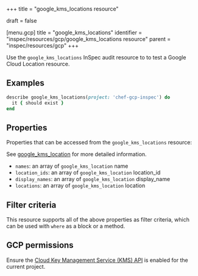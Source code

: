 +++
title = "google_kms_locations resource"

draft = false


[menu.gcp]
title = "google_kms_locations"
identifier = "inspec/resources/gcp/google_kms_locations resource"
parent = "inspec/resources/gcp"
+++

Use the `google_kms_locations` InSpec audit resource to to test a Google Cloud Location resource.

## Examples

```ruby
describe google_kms_locations(project: 'chef-gcp-inspec') do
  it { should exist }
end
```

## Properties

Properties that can be accessed from the `google_kms_locations` resource:

See [google_kms_location](google_kms_location) for more detailed information.

  * `names`: an array of `google_kms_location` name
  * `location_ids`: an array of `google_kms_location` location_id
  * `display_names`: an array of `google_kms_location` display_name
  * `locations`: an array of `google_kms_location` location

## Filter criteria

This resource supports all of the above properties as filter criteria, which can be used
with `where` as a block or a method.

## GCP permissions

Ensure the [Cloud Key Management Service (KMS) API](https://console.cloud.google.com/apis/library/cloudkms.googleapis.com/) is enabled for the current project.
